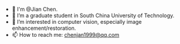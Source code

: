 
- 👋 I'm @Jian Chen.
- 🌱 I’m a graduate student in South China University of Technology.
- 🤔 I’m interested in computer vision, especially image enhancement/restoration.
- 📫 How to reach me: chenjan1999@qq.com

